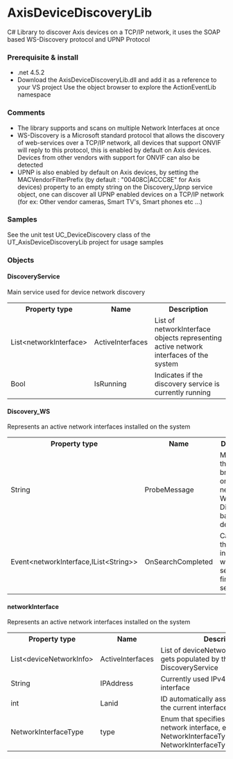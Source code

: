 # AxisDeviceDiscoveryLib
C# Library to discover Axis devices on a TCP/IP network, it uses the SOAP based WS-Discovery protocol and UPNP Protocol

<h3>Prerequisite & install</h3>

- .net 4.5.2
- Download the AxisDeviceDiscoveryLib.dll and add it as a reference to your VS project
  Use the object browser to explore the ActionEventLib namespace
  
<H3>Comments</H3>
  
  - The library supports and scans on multiple Network Interfaces at once
  - WS-Discovery is a Microsoft standard protocol that allows the discovery of web-services over a TCP/IP network, all devices that       support ONVIF will reply to this protocol, this is enabled by default on Axis devices. Devices from other vendors with support for ONVIF can also be detected
  - UPNP is also enabled by default on Axis devices, by setting the MACVendorFilterPrefix (by default : "00408C|ACCC8E" for Axis devices) property to an empty string on the Discovery_Upnp service object, one can discover all UPNP enabled devices on a TCP/IP network (for ex: Other vendor cameras, Smart TV's, Smart phones etc ...)
  
<H3>Samples</H3>

See the unit test UC_DeviceDiscovery class of the UT_AxisDeviceDiscoveryLib project for usage samples 

<H3>Objects</H3>

<h4>DiscoveryService</h4>
Main service used for device network discovery
<table>
<th>Property type</th><th>Name</th><th>Description</th>
  <tr>
    <td>List&lt;networkInterface&gt;</td>
    <td>ActiveInterfaces</td>
    <td>List of networkInterface objects representing active network interfaces of the system</td>
  </tr>
  <tr>
    <td>Bool</td>
    <td>IsRunning</td>
    <td>Indicates if the discovery service is currently running</td>
  </tr>
</table>

<h4>Discovery_WS</h4>
Represents an active network interfaces installed on the system
<table>
<th>Property type</th><th>Name</th><th>Description</th>
  <tr>
    <td>String</td>
    <td>ProbeMessage</td>
    <td>Message that is broadcasted on the network for WS-Discovery based devices</td>
  </tr>
  <tr>
    <td>Event&lt;networkInterface,IList&lt;String&gt;&gt;</td>
    <td>OnSearchCompleted</td>
    <td>Callback that is invoked when service has finished searching</td>
  </tr>
</table>

<h4>networkInterface</h4>
Represents an active network interfaces installed on the system
<table>
<th>Property type</th><th>Name</th><th>Description</th>
  <tr>
    <td>List&lt;deviceNetworkInfo&gt;</td>
    <td>ActiveInterfaces</td>
    <td>List of deviceNetworkInfo references, gets populated by the DiscoveryService </td>
  </tr>
  <tr>
    <td>String</td>
    <td>IPAddress</td>
    <td>Currently used IPv4 address of the interface</td>
  </tr>
  <tr>
    <td>int</td>
    <td>Lanid</td>
    <td>ID automatically assigned by library to the current interface</td>
  </tr>
    <tr>
    <td>NetworkInterfaceType</td>
    <td>type</td>
    <td>Enum that specifies the type of network interface, either NetworkInterfaceType.Ethernet or NetworkInterfaceType.Wireless80211</td>
  </tr>
</table>
